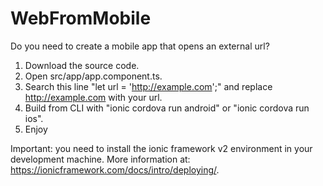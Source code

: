# WebFromMobile
Do you need to create a mobile app that opens an external url?
1) Download the source code.
2) Open src/app/app.component.ts.
3) Search this line "let url = 'http://example.com';" and replace http://example.com with your url.
4) Build from CLI with "ionic cordova run android" or "ionic cordova run ios".
5) Enjoy

Important: you need to install the ionic framework v2 environment in your development machine. More information at: https://ionicframework.com/docs/intro/deploying/.